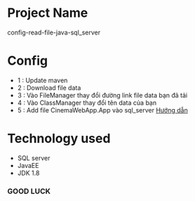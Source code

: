 # Project Name

config-read-file-java-sql_server

# Config
- 1 : Update maven 
- 2 : Download file data 
- 3 : Vào FileManager thay đổi đường link file data bạn đã tải 
- 4 : Vào ClassManager thay đổi tên data của bạn 
- 5 : Add file CinemaWebApp.App vào sql_server [Hướng dẫn](https://youtu.be/H57nZ-aDiWM)


# Technology used
-	SQL server
-   JavaEE
-	JDK 1.8

### GOOD LUCK